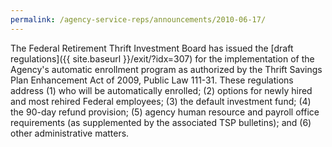 ```yaml
---
permalink: /agency-service-reps/announcements/2010-06-17/
---
```


The Federal Retirement Thrift Investment Board has issued the [draft regulations]({{ site.baseurl }}/exit/?idx=307) for the implementation of the Agency's automatic enrollment program as authorized by the Thrift Savings Plan Enhancement Act of 2009, Public Law 111-31. These regulations address (1) who will be automatically enrolled; (2) options for newly hired and most rehired Federal employees; (3) the default investment fund; (4) the 90-day refund provision; (5) agency human resource and payroll office requirements (as supplemented by the associated TSP bulletins); and (6) other administrative matters.
